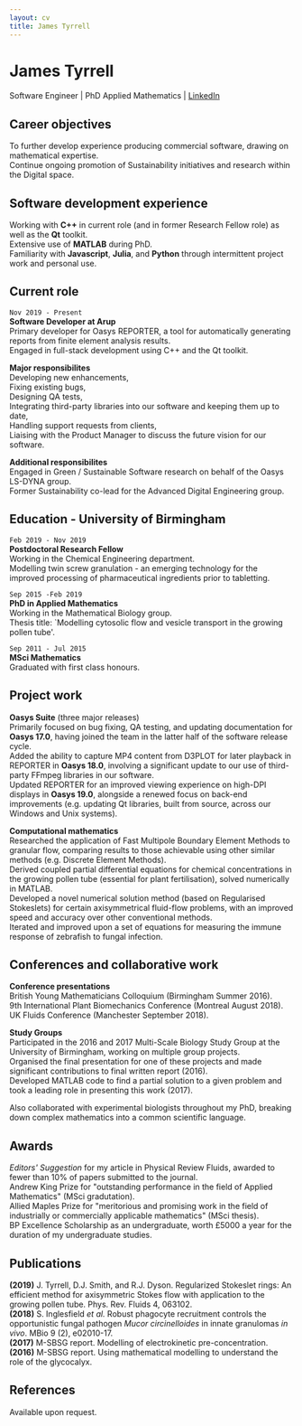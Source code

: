 ```yaml
---
layout: cv
title: James Tyrrell
---
```


# James Tyrrell
Software Engineer | PhD Applied Mathematics | [LinkedIn](https://www.linkedin.com/in/james-tyrrell/)

## Career objectives

To further develop experience producing commercial software, drawing on mathematical expertise.  
Continue ongoing promotion of Sustainability initiatives and research within the Digital space.  

## Software development experience

Working with __C++__ in current role (and in former Research Fellow role) as well as the __Qt__ toolkit.  
Extensive use of __MATLAB__ during PhD.  
Familiarity with __Javascript__, __Julia__, and __Python__ through intermittent project work and personal use.  

## Current role

`Nov 2019 - Present`  
__Software Developer at Arup__  
Primary developer for Oasys REPORTER, a tool for automatically generating reports from finite element analysis results.  
Engaged in full-stack development using C++ and the Qt toolkit.  

__Major responsibilites__  
Developing new enhancements,  
Fixing existing bugs,  
Designing QA tests,  
Integrating third-party libraries into our software and keeping them up to date,  
Handling support requests from clients,  
Liaising with the Product Manager to discuss the future vision for our software.  

__Additional responsibilites__  
Engaged in Green / Sustainable Software research on behalf of the Oasys LS-DYNA group.  
Former Sustainability co-lead for the Advanced Digital Engineering group.  

## Education - University of Birmingham

`Feb 2019 - Nov 2019`  
__Postdoctoral Research Fellow__  
Working in the Chemical Engineering department.  
Modelling twin screw granulation - an emerging technology for the improved processing of pharmaceutical ingredients prior to tabletting.  

`Sep 2015 -Feb 2019`  
__PhD in Applied Mathematics__  
Working in the Mathematical Biology group.  
Thesis title: `Modelling cytosolic flow and vesicle transport in the growing pollen tube'.  

`Sep 2011 - Jul 2015`  
__MSci Mathematics__  
Graduated with first class honours.

## Project work

__Oasys Suite__ (three major releases)  
Primarily focused on bug fixing, QA testing, and updating documentation for __Oasys 17.0__, having joined the team in the latter half of the software release cycle.   
Added the ability to capture MP4 content from D3PLOT for later playback in REPORTER in __Oasys 18.0__, involving a significant update to our use of third-party FFmpeg libraries in our software.   
Updated REPORTER for an improved viewing experience on high-DPI displays in __Oasys 19.0__, alongside a renewed focus on back-end improvements (e.g. updating Qt libraries, built from source, across our Windows and Unix systems).  

__Computational mathematics__  
Researched the application of Fast Multipole Boundary Element Methods to granular flow, comparing results to those achievable using other similar methods (e.g. Discrete Element Methods).  
Derived coupled partial differential equations for chemical concentrations in the growing pollen tube (essential for plant fertilisation), solved numerically in MATLAB.  
Developed a novel numerical solution method (based on Regularised Stokeslets) for certain axisymmetrical fluid-flow problems, with an improved speed and accuracy over other conventional methods.  
Iterated and improved upon a set of equations for measuring the immune response of zebrafish to fungal infection.  

## Conferences and collaborative work  

__Conference presentations__  
British Young Mathematicians Colloquium (Birmingham Summer 2016).  
9th International Plant Biomechanics Conference (Montreal August 2018).  
UK Fluids Conference (Manchester September 2018).  

__Study Groups__  
Participated in the 2016 and 2017 Multi-Scale Biology Study Group at the University of Birmingham, working on multiple group projects.  
Organised the final presentation for one of these projects and made significant contributions to final written report (2016).   
Developed MATLAB code to find a partial solution to a given problem and took a leading role in presenting this work (2017).  

Also collaborated with experimental biologists throughout my PhD, breaking down complex mathematics into a common scientific language.  

## Awards  

_Editors' Suggestion_ for my article in Physical Review Fluids, awarded to fewer than 10% of papers submitted to the journal.  
Andrew King Prize for "outstanding performance in the field of Applied Mathematics" (MSci gradutation).  
Allied Maples Prize for "meritorious and promising work in the field of industrially or commercially applicable mathematics" (MSci thesis).  
BP Excellence Scholarship as an undergraduate, worth £5000 a year for the duration of my undergraduate studies.  

## Publications  

__(2019)__ J. Tyrrell, D.J. Smith, and R.J. Dyson. Regularized Stokeslet rings: An efficient method for axisymmetric Stokes flow with application to the growing pollen tube. Phys. Rev. Fluids 4, 063102.   
__(2018)__ S. Inglesfield _et al._ Robust phagocyte recruitment controls the opportunistic fungal pathogen _Mucor circinelloides_ in innate granulomas _in vivo_. MBio 9 (2), e02010-17.  
__(2017)__ M-SBSG report. Modelling of electrokinetic pre-concentration.  
__(2016)__ M-SBSG report. Using mathematical modelling to understand the role of the glycocalyx.  

## References  
Available upon request.  
